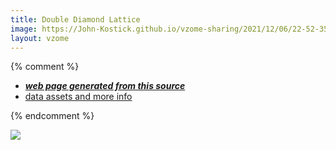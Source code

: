 ```yaml
---
title: Double Diamond Lattice
image: https://John-Kostick.github.io/vzome-sharing/2021/12/06/22-52-35-Double Diamond Lattice/Double Diamond Lattice.png
layout: vzome
---
```


{% comment %}
 - [***web page generated from this source***][post]
 - [data assets and more info][github]

[post]: <https://John-Kostick.github.io/vzome-sharing/2021/12/06/Double Diamond Lattice-22-52-35.html>
[github]: <https://github.com/John-Kostick/vzome-sharing/tree/main/2021/12/06/22-52-35-Double Diamond Lattice/>
{% endcomment %}

<vzome-viewer style="width: 100%; height: 65vh;"
       src="https://John-Kostick.github.io/vzome-sharing/2021/12/06/22-52-35-Double Diamond Lattice/Double Diamond Lattice.vZome" >
  <img src="https://John-Kostick.github.io/vzome-sharing/2021/12/06/22-52-35-Double Diamond Lattice/Double Diamond Lattice.png" />
</vzome-viewer>